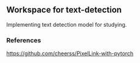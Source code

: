 ## Workspace for text-detection

Implementing text detection model for studying.

### References

https://github.com/cheerss/PixelLink-with-pytorch
